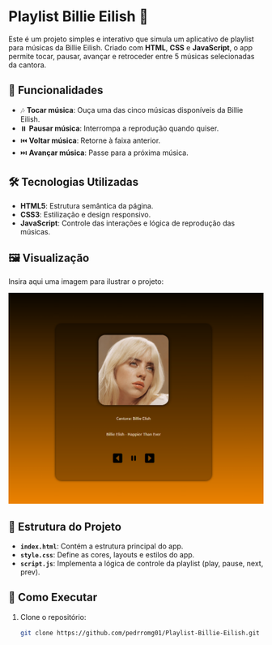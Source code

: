 # Playlist Billie Eilish 🎵

Este é um projeto simples e interativo que simula um aplicativo de playlist para músicas da Billie Eilish. Criado com **HTML**, **CSS** e **JavaScript**, o app permite tocar, pausar, avançar e retroceder entre 5 músicas selecionadas da cantora.  

## 🚀 Funcionalidades  

- 🎶 **Tocar música**: Ouça uma das cinco músicas disponíveis da Billie Eilish.  
- ⏸️ **Pausar música**: Interrompa a reprodução quando quiser.  
- ⏮️ **Voltar música**: Retorne à faixa anterior.  
- ⏭️ **Avançar música**: Passe para a próxima música.  

## 🛠️ Tecnologias Utilizadas  

- **HTML5**: Estrutura semântica da página.  
- **CSS3**: Estilização e design responsivo.  
- **JavaScript**: Controle das interações e lógica de reprodução das músicas.  

## 🖼️ Visualização  

Insira aqui uma imagem para ilustrar o projeto:  

![Visualização do Projeto](https://github.com/pedrromg01/Playlist-Billie-Elish/blob/main/Billie%20Elish.png)

## 📂 Estrutura do Projeto  

- **`index.html`**: Contém a estrutura principal do app.  
- **`style.css`**: Define as cores, layouts e estilos do app.  
- **`script.js`**: Implementa a lógica de controle da playlist (play, pause, next, prev).  

## 🔧 Como Executar  

1. Clone o repositório:  
   ```bash
   git clone https://github.com/pedrromg01/Playlist-Billie-Eilish.git
